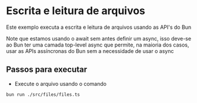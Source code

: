 # Escrita e leitura de arquivos
Este exemplo executa a escrita e leitura de arquivos usando as API's do Bun

Note que estamos usando o await sem antes definir um async, isso deve-se ao Bun ter uma camada top-level async que permite, na maioria dos casos, usar as APIs assíncronas do Bun sem a necessidade de usar o async

## Passos para executar
- Execute o arquivo usando o comando

```terminal
bun run ./src/files/files.ts
``` 